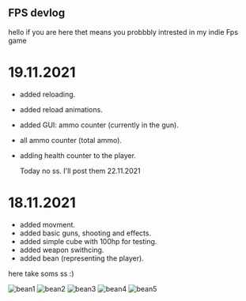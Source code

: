 ## FPS devlog

hello if you are here thet means you probbbly intrested in my indie Fps game

# 19.11.2021

- added reloading.
- added reload animations.
- added GUI: ammo counter (currently in the gun).
- all ammo counter (total ammo).
- adding health counter to the player.

  Today no ss. I'll post them 22.11.2021

# 18.11.2021

- added movment.
- added basic guns, shooting and effects.
- added simple cube with 100hp for testing.
- added weapon swithcing.
- added bean (representing the player).

here take soms ss :)

![bean1](https://user-images.githubusercontent.com/94687814/142628359-bff3dac3-9ed9-4fa0-aa2d-7753bc59c921.png)
![bean2](https://user-images.githubusercontent.com/94687814/142628366-4656d30f-bace-4412-b84b-7202e3979e2e.png)
![bean3](https://user-images.githubusercontent.com/94687814/142628368-9803116d-9cdd-4877-8dbe-1367aeaf3784.png)
![bean4](https://user-images.githubusercontent.com/94687814/142628370-bb58cbc6-fea9-4611-8dff-1c8d00c4b0c5.png)
![bean5](https://user-images.githubusercontent.com/94687814/142628371-a06f55ec-227a-49f9-aa56-efbb76a1dfc2.png)
